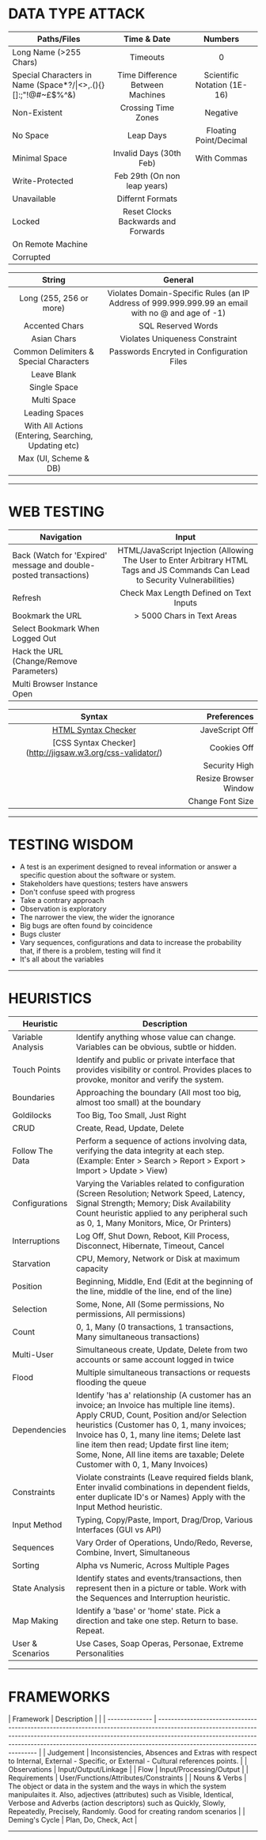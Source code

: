 # DATA TYPE ATTACK

| Paths/Files                                                   | Time & Date                         | Numbers                     | 
| ------------------------------------------------------------  | :---------------------------------: | :-------------------------: | 
| Long Name (>255 Chars)                                        | Timeouts                            | 0                           | 
| Special Characters in Name (Space*?/\|<>,.(){}[]:;"!@#~£$%^&) | Time Difference Between Machines    | Scientific Notation (1E-16) | 
| Non-Existent                                                  | Crossing Time Zones                 | Negative                    | 
| No Space                                                      | Leap Days                           | Floating Point/Decimal      | 
| Minimal Space                                                 | Invalid Days (30th Feb)             | With Commas                 | 
| Write-Protected                                               | Feb 29th (On non leap years)        |                             | 
| Unavailable                                                   | Differnt Formats                    |                             | 
| Locked                                                        | Reset Clocks Backwards and Forwards |                             | 
| On Remote Machine                                             |                                     |                             | 
| Corrupted                                                     |                                     |                             |

| String												| General																							  |
| :---------------------------------------------------: | :-------------------------------------------------------------------------------------------------: |
| Long (255, 256 or more)							    | Violates Domain-Specific Rules (an IP Address of 999.999.999.99 an email with no @ and age of -1)	  |
| Accented Chars										| SQL Reserved Words																				  |
| Asian Chars										    | Violates Uniqueness Constraint																	  |
| Common Delimiters & Special Characters				| Passwords Encryted in Configuration Files															  |
| Leave Blank										    |																								      |
| Single Space										    |																									  |
| Multi Space										    |																									  |
| Leading Spaces										|																									  |
| With All Actions (Entering, Searching, Updating etc)  |																									  |
| Max (UI, Scheme & DB)								    |																									  |

---

# WEB TESTING

| Navigation	                                                    |	Input																														 |
| ----------------------------------------------------------------- | :----------------------------------------------------------------------------------------------------------------------------: |
| Back (Watch for 'Expired' message and double-posted transactions) | HTML/JavaScript Injection (Allowing The User to Enter Arbitrary HTML Tags and JS Commands Can Lead to Security Vulnerabilities)|
| Refresh															| Check Max Length Defined on Text Inputs																						 |
| Bookmark the URL													| > 5000 Chars in Text Areas																									 |
| Select Bookmark When Logged Out									|																																 |
| Hack the URL (Change/Remove Parameters)							|                                   																							 |
| Multi Browser Instance Open										|																																 |

|	Syntax													 |	Preferences	           |
| :--------------------------------------------------------: | ----------------------: |
| [HTML Syntax Checker](http://validator.w3.org/)            | JaveScript Off		   |
| [CSS Syntax Checker] (http://jigsaw.w3.org/css-validator/) | Cookies Off			   |
|															 | Security High		   |
|															 | Resize Browser Window   |
|															 | Change Font Size        |

---

# TESTING WISDOM

* A test is an experiment designed to reveal information or answer a specific question about the software or system.
* Stakeholders have questions; testers have answers
* Don't confuse speed with progress
* Take a contrary approach
* Observation is exploratory
* The narrower the view, the wider the ignorance
* Big bugs are often found by coincidence
* Bugs cluster
* Vary sequences, configurations and data to increase the probability that, if there is a problem, testing will find it
* It's all about the variables

---

# HEURISTICS

| Heuristic         | Description 																																																																																							 |
| ----------------- | ---------------------------------------------------------------------------------------------------------------------------------------------------------------------------------------------------------------------------------------------------------------------------------------------------------------------------------------------------------------------- |
| Variable Analysis | Identify anything whose value can change. Variables can be obvious, subtle or hidden.																																																																					 |
| Touch Points		| Identify and public or private interface that provides visibility or control. Provides places to provoke, monitor and verify the system.																																																								 |
| Boundaries		| Approaching the boundary (All most too big, almost too small) at the boundary																																																																							 |
| Goldilocks		| Too Big, Too Small, Just Right																																																																																		 |
| CRUD				| Create, Read, Update, Delete																																																																																			 |
| Follow The Data	| Perform a sequence of actions involving data, verifying the data integrity at each step.(Example: Enter > Search > Report > Export > Import > Update > View)																																																			 |
| Configurations	| Varying the Variables related to configuration (Screen Resolution; Network Speed, Latency, Signal Strength; Memory; Disk Availability  Count heuristic applied to any peripheral such as 0, 1, Many Monitors, Mice, Or Printers)																																		 |
| Interruptions		| Log Off, Shut Down, Reboot, Kill Process, Disconnect, Hibernate, Timeout, Cancel																																																																						 |
| Starvation		| CPU, Memory, Network or Disk at maximum capacity																																																																														 |
| Position			| Beginning, Middle, End (Edit at the beginning of the line, middle of the line, end of the line)																																																																		 |
| Selection			| Some, None, All (Some permissions, No permissions, All permissions)																																																																									 |
| Count				| 0, 1, Many (0 transactions, 1 transactions, Many simultaneous transactions)																																																																							 |
| Multi-User		| Simultaneous create, Update, Delete from two accounts or same account logged in twice																																																																					 |
| Flood				| Multiple simultaneous transactions or requests flooding the queue																																																																										 |
| Dependencies		| Identify 'has a' relationship (A customer has an invoice; an Invoice has multiple line items). Apply CRUD, Count, Position and/or Selection heuristics (Customer has 0, 1, many invoices; Invoice has 0, 1, many line items; Delete last line item then read; Update first line item; Some, None, All line items are taxable; Delete Customer with 0, 1, Many Invoices)|
| Constraints		| Violate constraints (Leave required fields blank, Enter invalid combinations in dependent fields, enter duplicate ID's or Names) Apply with the Input Method heuristic.																																																 |
| Input Method		| Typing, Copy/Paste, Import, Drag/Drop, Various Interfaces (GUI vs API)																																																																								 |
| Sequences			| Vary Order of Operations, Undo/Redo, Reverse, Combine, Invert, Simultaneous																																																																							 |
| Sorting			| Alpha vs Numeric, Across Multiple Pages																																																																																 |
| State Analysis	| Identify states and events/transactions, then represent then in a picture or table. Work with the Sequences and  Interruption heuristic.																																																								 |
| Map Making		| Identify a 'base' or 'home' state. Pick a direction and take one step. Return to base. Repeat.																																																																		 |
| User & Scenarios	| Use Cases, Soap Operas, Personae, Extreme Personalities																																																																												 |

---

# FRAMEWORKS

| Framework 	 | Description |																																																																	  |
| -------------- | ---------------------------------------------------------------------------------------------------------------------------------------------------------------------------------------------------------------------------------------------------------------------------------- |
| Judgement		 | Inconsistencies, Absences and Extras with respect to Internal, External - Specific, or External - Cultural references points.																																					  |
| Observations	 | Input/Output/Linkage																																																																  |
| Flow			 | Input/Processing/Output																																																															  |
| Requirements	 | User/Functions/Attributes/Constraints																																																											  |
| Nouns & Verbs	 | The object or data in the system and the ways in which the system manipulaites it. Also, adjectives (attributes) such as Visible, Identical, Verbose and Adverbs (action descriptors) such as Quickly, Slowly, Repeatedly, Precisely, Randomly. Good for creating random scenarios |
| Deming's Cycle | Plan, Do, Check, Act																																																																  |

---
